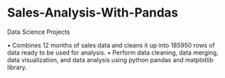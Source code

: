 # Sales-Analysis-With-Pandas
Data Science Projects

•	Combines 12 months of sales data and cleans it up into 185950 rows of data ready to be used for analysis.
•	Perform data cleaning, data merging, data visualization, and data analysis using python pandas and matplotlib library.
